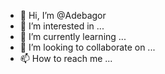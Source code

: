 - 👋 Hi, I’m @Adebagor
- 👀 I’m interested in ...
- 🌱 I’m currently learning ...
- 💞️ I’m looking to collaborate on ...
- 📫 How to reach me ...

<!---
Adebagor/Adebagor is a ✨ special ✨ repository because its `README.md` (this file) appears on your GitHub profile.
You can click the Preview link to take a look at your changes.
--->
